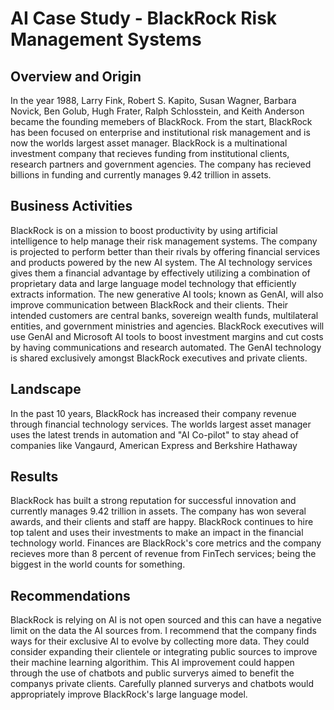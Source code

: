 # AI Case Study - BlackRock Risk Management Systems

## Overview and Origin

In the year 1988, Larry Fink, Robert S. Kapito, Susan Wagner, Barbara Novick, Ben Golub, Hugh Frater, Ralph Schlosstein, and Keith Anderson became the founding memebers of BlackRock.
From the start, BlackRock has been focused on enterprise and institutional risk management and is now the worlds largest asset manager.
BlackRock is a multinational investment company that recieves funding from institutional clients, research partners and government agencies.
The company has recieved billions in funding and currently manages 9.42 trillion in assets.

## Business Activities

BlackRock is on a mission to boost productivity by using artificial intelligence to help manage their risk management systems.
The company is projected to perform better than their rivals by offering financial services and products powered by the new AI system.
The AI technology services gives them a financial advantage by effectively utilizing a combination of proprietary data and large language model technology that efficiently extracts information.
The new generative AI tools; known as GenAI, will also improve communication between BlackRock and their clients.
Their intended customers are central banks, sovereign wealth funds, multilateral entities, and government ministries and agencies.
BlackRock executives will use GenAI and Microsoft AI tools to boost investment margins and cut costs by having communications and research automated.
The GenAI technology is shared exclusively amongst BlackRock executives and private clients.

## Landscape

In the past 10 years, BlackRock has increased their company revenue through financial technology services.
The worlds largest asset manager uses the latest trends in automation and "AI Co-pilot" to stay ahead of companies like Vangaurd, American Express and Berkshire Hathaway

## Results

BlackRock has built a strong reputation for successful innovation and currently manages 9.42 trillion in assets.
The company has won several awards, and their clients and staff are happy.
BlackRock continues to hire top talent and uses their investments to make an impact in the financial technology world.
Finances are BlackRock's core metrics and the company recieves more than 8 percent of revenue from FinTech services; being the biggest in the world counts for something.

## Recommendations

BlackRock is relying on AI is not open sourced and this can have a negative limit on the data the AI sources from.
I recommend that the company finds ways for their exclusive AI to evolve by collecting more data.
They could consider expanding their clientele or integrating public sources to improve their machine learning algorithim.
This AI improvement could happen through the use of chatbots and public surverys aimed to benefit the companys private clients.
Carefully planned surverys and chatbots would appropriately improve BlackRock's large language model.
